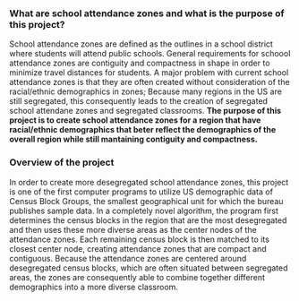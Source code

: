 ### What are school attendance zones and what is the purpose of this project?

School attendance zones are defined as the outlines in a school district where students will attend public schools. General requirements for schoool attendance zones are contiguity and compactness in shape in order to minimize travel distances for students. A major problem with current school attendance zones is that they are often created without consideration of the racial/ethnic demographics in zones; Because many regions in the US are still segregated, this consequently leads to the creation of segregated school attendane zones and segregated classrooms. **The purpose of this project is to create school attendance zones for a region that have racial/ethnic demographics that beter reflect the demographics of the overall region while still mantaining contiguity and compactness.**  

### Overview of the project

In order to create more desegregated school attendance zones, this project is one of the first computer programs to utilize US demographic data of Census Block Groups, the smallest geographical unit for which the bureau publishes sample data. In a completely novel algorithm, the program first determines the census blocks in the region that are the most desegregated and then uses these more diverse areas as the center nodes of the attendance zones. Each remaining census block is then matched to its closest center node, creating attendance zones that are compact and contiguous. Because the attendance zones are centered around desegregated census blocks, which are often situated between segregated areas, the zones are consequently able to combine together different demographics into a more diverse classroom. 

